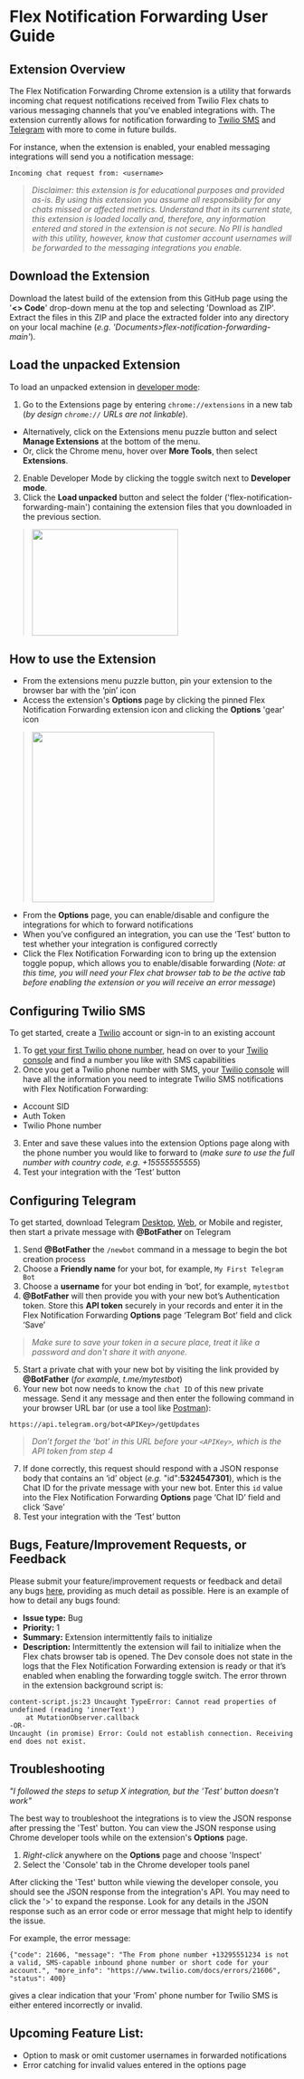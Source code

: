 # Flex Notification Forwarding User Guide

## Extension Overview
The Flex Notification Forwarding Chrome extension is a utility that forwards incoming chat request notifications received from Twilio Flex chats to various messaging channels that you've enabled integrations with. The extension currently allows for notification forwarding to [Twilio SMS](https://www.twilio.com/docs/sms) and [Telegram](https://telegram.org) with more to come in future builds.

For instance, when the extension is enabled, your enabled messaging integrations will send you a notification message:

```
Incoming chat request from: <username>
```

> *Disclaimer: this extension is for educational purposes and provided as-is. By using this extension you assume all responsibility for any chats missed or affected metrics. Understand that in its current state, this extension is loaded locally and, therefore, any information entered and stored in the extension is not secure. No PII is handled with this utility, however, know that customer account usernames will be forwarded to the messaging integrations you enable.*

## Download the Extension
Download the latest build of the extension from this GitHub page using the '**<> Code**' drop-down menu at the top and selecting 'Download as ZIP'. Extract the files in this ZIP and place the extracted folder into any directory on your local machine (*e.g. 'Documents>flex-notification-forwarding-main'*).

## Load the unpacked Extension
To load an unpacked extension in [developer mode](https://developer.chrome.com/docs/extensions/mv3/getstarted/development-basics/#load-unpacked):
1. Go to the Extensions page by entering `chrome://extensions` in a new tab (*by design `chrome://` URLs are not linkable*).
* Alternatively, click on the Extensions menu puzzle button and select **Manage Extensions** at the bottom of the menu.
* Or, click the Chrome menu, hover over **More Tools**, then select **Extensions**.
2. Enable Developer Mode by clicking the toggle switch next to **Developer mode**.
3. Click the **Load unpacked** button and select the folder ('flex-notification-forwarding-main') containing the extension files that you downloaded in the previous section.
> <img src="https://wd.imgix.net/image/BhuKGJaIeLNPW9ehns59NfwqKxF2/BzVElZpUtNE4dueVPSp3.png" width="258" height="188" />

## How to use the Extension
* From the extensions menu puzzle button, pin your extension to the browser bar with the ‘pin’ icon
* Access the extension's **Options** page by clicking the pinned Flex Notification Forwarding extension icon and clicking the **Options** 'gear' icon
> <img src="https://i.imgur.com/DEjjul0.png" width="322" height="301" />
* From the **Options** page, you can enable/disable and configure the integrations for which to forward notifications
* When you’ve configured an integration, you can use the ‘Test’ button to test whether your integration is configured correctly
* Click the Flex Notification Forwarding icon to bring up the extension toggle popup, which allows you to enable/disable forwarding (*Note: at this time, you will need your Flex chat browser tab to be the active tab before enabling the extension or you will receive an error message*)

## Configuring Twilio SMS
To get started, create a [Twilio](https://www.twilio.com/try-twilio) account or sign-in to an existing account
1. To [get your first Twilio phone number](https://www.twilio.com/docs/usage/tutorials/how-to-use-your-free-trial-account#get-your-first-twilio-phone-number), head on over to your [Twilio console](https://www.twilio.com/console/phone-numbers/search) and find a number you like with SMS capabilities
2. Once you get a Twilio phone number with SMS, your [Twilio console](https://console.twilio.com/) will have all the information you need to integrate Twilio SMS notifications with Flex Notification Forwarding:
* Account SID
* Auth Token
* Twilio Phone number
3. Enter and save these values into the extension Options page along with the phone number you would like to forward to (*make sure to use the full number with country code, e.g. +15555555555*)
4. Test your integration with the ‘Test’ button

## Configuring Telegram
To get started, download Telegram [Desktop](https://desktop.telegram.org), [Web](https://web.telegram.org/), or Mobile and register, then start a private message with **@BotFather** on Telegram
1. Send **@BotFather** the `/newbot` command in a message to begin the bot creation process
2. Choose a **Friendly name** for your bot, for example, `My First Telegram Bot`
3. Choose a **username** for your bot ending in ‘bot’, for example, `mytestbot`
4. **@BotFather** will then provide you with your new bot’s Authentication token. Store this **API token** securely in your records and enter it in the Flex Notification Forwarding **Options** page ‘Telegram Bot’ field and click ‘Save’
> *Make sure to save your token in a secure place, treat it like a password and don't share it with anyone.*
5. Start a private chat with your new bot by visiting the link provided by **@BotFather** (*for example, t.me/mytestbot*)
6. Your new bot now needs to know the `chat ID` of this new private message. Send it any message and then enter the following command in your browser URL bar (or use a tool like [Postman](https://www.postman.com/)):

```
https://api.telegram.org/bot<APIKey>/getUpdates
```
> *Don’t forget the ‘bot’ in this URL before your `<APIKey>`, which is the API token from step 4*
7. If done correctly, this request should respond with a JSON response body that contains an ‘id’ object (*e.g.* "id":**5324547301**), which is the Chat ID for the private message with your new bot. Enter this `id` value into the Flex Notification Forwarding **Options** page ‘Chat ID’ field and click ‘Save’
8. Test your integration with the ‘Test’ button

## Bugs, Feature/Improvement Requests, or Feedback
Please submit your feature/improvement requests or feedback and detail any bugs [here](https://forms.gle/MPJYaYPme65NaNyA7), providing as much detail as possible. Here is an example of how to detail any bugs found:

* **Issue type:** Bug
* **Priority:** 1
* **Summary:** Extension intermittently fails to initialize
* **Description:** Intermittently the extension will fail to initialize when the Flex chats browser tab is opened.
The Dev console does not state in the logs that the Flex Notification Forwarding extension is ready or that
it’s enabled when enabling the forwarding toggle switch. The error thrown in the extension background script is:

```
content-script.js:23 Uncaught TypeError: Cannot read properties of undefined (reading 'innerText')
    at MutationObserver.callback
-OR-
Uncaught (in promise) Error: Could not establish connection. Receiving end does not exist.
```

## Troubleshooting
*"I followed the steps to setup X integration, but the 'Test' button doesn't work"*

The best way to troubleshoot the integrations is to view the JSON response after pressing the 'Test' button.
You can view the JSON response using Chrome developer tools while on the extension's **Options** page.

1. *Right-click* anywhere on the **Options** page and choose 'Inspect'
2. Select the 'Console' tab in the Chrome developer tools panel

After clicking the 'Test' button while viewing the developer console, you should see the JSON response from the integration's API.
You may need to click the '>' to expand the response. Look for any details in the JSON response such as an error code or error message that might help to identify the issue.

For example, the error message:
```
{"code": 21606, "message": "The From phone number +13295551234 is not a valid, SMS-capable inbound phone number or short code for your account.", "more_info": "https://www.twilio.com/docs/errors/21606", "status": 400}
```
gives a clear indication that your 'From' phone number for Twilio SMS is either entered incorrectly or invalid.

## Upcoming Feature List: 
* Option to mask or omit customer usernames in forwarded notifications
* Error catching for invalid values entered in the options page
